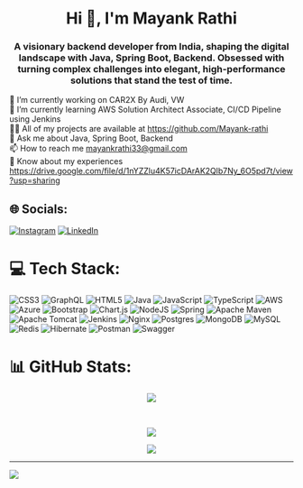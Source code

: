 <h1 align="center">Hi 👋, I'm Mayank Rathi</h1>
<h3 align="center">A visionary backend developer from India, shaping the digital landscape with Java, Spring Boot, Backend. Obsessed with turning complex challenges into elegant, high-performance solutions that stand the test of time.</h3>

🔭 I’m currently working on CAR2X By Audi, VW<br>🌱 I’m currently learning AWS Solution Architect Associate, CI/CD Pipeline using Jenkins<br>👨‍💻 All of my projects are available at https://github.com/Mayank-rathi<br>💬 Ask me about Java, Spring Boot, Backend<br>📫 How to reach me mayankrathi33@gmail.com<br>📄 Know about my experiences https://drive.google.com/file/d/1nYZZlu4K57icDArAK2Qlb7Ny_6O5pd7t/view?usp=sharing


## 🌐 Socials:
[![Instagram](https://img.shields.io/badge/Instagram-%23E4405F.svg?logo=Instagram&logoColor=white)](https://instagram.com/https://instagram.com/heyy.mayankrathi) [![LinkedIn](https://img.shields.io/badge/LinkedIn-%230077B5.svg?logo=linkedin&logoColor=white)](https://linkedin.com/in/https://linkedin.com/in/mayank-rathi-53230b14b) 

# 💻 Tech Stack:
![CSS3](https://img.shields.io/badge/css3-%231572B6.svg?style=for-the-badge&logo=css3&logoColor=white) ![GraphQL](https://img.shields.io/badge/-GraphQL-E10098?style=for-the-badge&logo=graphql&logoColor=white) ![HTML5](https://img.shields.io/badge/html5-%23E34F26.svg?style=for-the-badge&logo=html5&logoColor=white) ![Java](https://img.shields.io/badge/java-%23ED8B00.svg?style=for-the-badge&logo=openjdk&logoColor=white) ![JavaScript](https://img.shields.io/badge/javascript-%23323330.svg?style=for-the-badge&logo=javascript&logoColor=%23F7DF1E) ![TypeScript](https://img.shields.io/badge/typescript-%23007ACC.svg?style=for-the-badge&logo=typescript&logoColor=white) ![AWS](https://img.shields.io/badge/AWS-%23FF9900.svg?style=for-the-badge&logo=amazon-aws&logoColor=white) ![Azure](https://img.shields.io/badge/azure-%230072C6.svg?style=for-the-badge&logo=microsoftazure&logoColor=white) ![Bootstrap](https://img.shields.io/badge/bootstrap-%238511FA.svg?style=for-the-badge&logo=bootstrap&logoColor=white) ![Chart.js](https://img.shields.io/badge/chart.js-F5788D.svg?style=for-the-badge&logo=chart.js&logoColor=white) ![NodeJS](https://img.shields.io/badge/node.js-6DA55F?style=for-the-badge&logo=node.js&logoColor=white) ![Spring](https://img.shields.io/badge/spring-%236DB33F.svg?style=for-the-badge&logo=spring&logoColor=white) ![Apache Maven](https://img.shields.io/badge/Apache%20Maven-C71A36?style=for-the-badge&logo=Apache%20Maven&logoColor=white) ![Apache Tomcat](https://img.shields.io/badge/apache%20tomcat-%23F8DC75.svg?style=for-the-badge&logo=apache-tomcat&logoColor=black) ![Jenkins](https://img.shields.io/badge/jenkins-%232C5263.svg?style=for-the-badge&logo=jenkins&logoColor=white) ![Nginx](https://img.shields.io/badge/nginx-%23009639.svg?style=for-the-badge&logo=nginx&logoColor=white) ![Postgres](https://img.shields.io/badge/postgres-%23316192.svg?style=for-the-badge&logo=postgresql&logoColor=white) ![MongoDB](https://img.shields.io/badge/MongoDB-%234ea94b.svg?style=for-the-badge&logo=mongodb&logoColor=white) ![MySQL](https://img.shields.io/badge/mysql-4479A1.svg?style=for-the-badge&logo=mysql&logoColor=white) ![Redis](https://img.shields.io/badge/redis-%23DD0031.svg?style=for-the-badge&logo=redis&logoColor=white) ![Hibernate](https://img.shields.io/badge/Hibernate-59666C?style=for-the-badge&logo=Hibernate&logoColor=white) ![Postman](https://img.shields.io/badge/Postman-FF6C37?style=for-the-badge&logo=postman&logoColor=white) ![Swagger](https://img.shields.io/badge/-Swagger-%23Clojure?style=for-the-badge&logo=swagger&logoColor=white)
# 📊 GitHub Stats:
<p align="center">
  <img src="https://github-readme-stats.vercel.app/api?username=mayank-rathi&theme=radical&hide_border=false&include_all_commits=true&count_private=true" />
</p><br/>
<p align="center">
  <img src="https://github-readme-streak-stats.herokuapp.com/?user=mayank-rathi&theme=radical&hide_border=false" />
</p>

<p align="center">
  <img src="https://github-readme-stats.vercel.app/api/top-langs/?username=mayank-rathi&theme=radical&hide_border=false&include_all_commits=true&count_private=true&layout=compact" />
</p>



---
[![](https://visitcount.itsvg.in/api?id=mayank-rathi&icon=0&color=0)](https://visitcount.itsvg.in)


